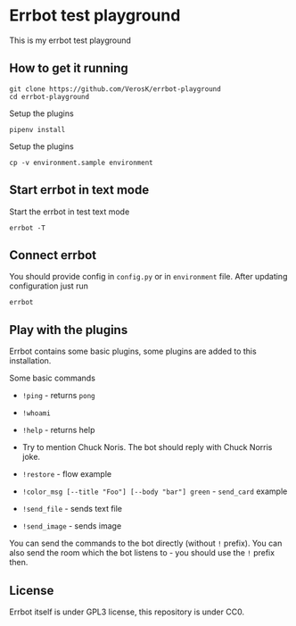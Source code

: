 # Errbot test playground

This is my errbot test playground

## How to get it running

    git clone https://github.com/VerosK/errbot-playground
    cd errbot-playground

Setup the plugins

    pipenv install 

Setup the plugins

    cp -v environment.sample environment


## Start errbot in text mode 
  
Start the errbot in test text mode

    errbot -T

## Connect errbot

You should provide config in `config.py` or in `environment` file. 
After updating configuration just run
 
    errbot

## Play with the plugins

Errbot contains some basic plugins, some plugins are added to this installation.

Some basic commands

  * `!ping`   - returns `pong`

  * `!whoami` 

  * `!help`  - returns help 

  * Try to mention Chuck Noris. The bot should reply with Chuck Norris joke.

  * `!restore` - flow example

  * `!color_msg [--title "Foo"] [--body "bar"] green` - `send_card` example

  * `!send_file` - sends text file
 
  * `!send_image` - sends image

You can send the commands to the bot directly (without `!` prefix). You can also send the room
which the bot listens to - you should use the `!` prefix then.


## License

Errbot itself is under GPL3 license, this repository is under CC0.
